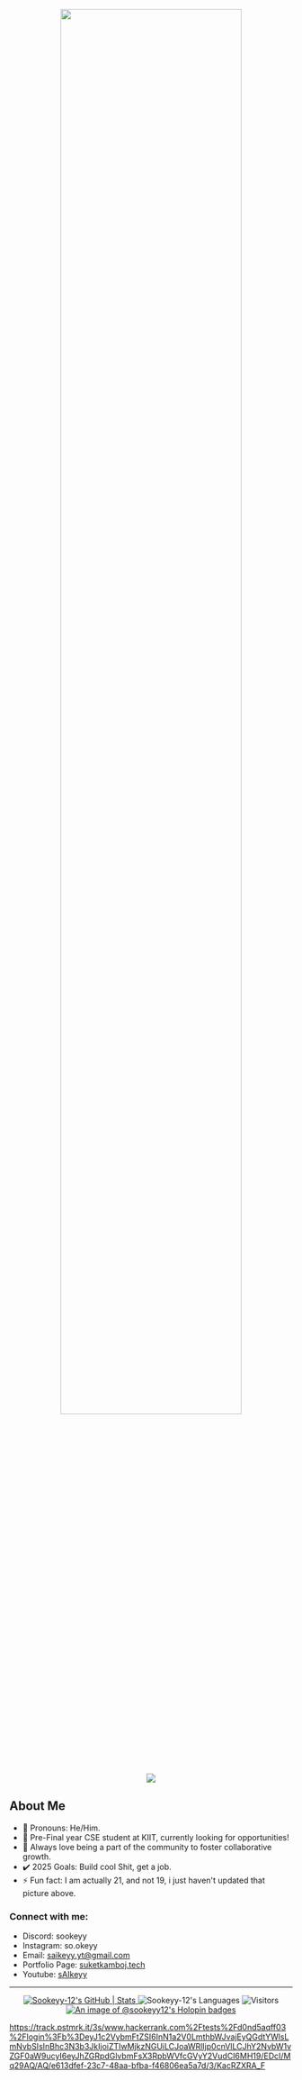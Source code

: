<p align="center">
  <img src="https://github.com/Sookeyy-12/Sookeyy-12/assets/82956207/615ea526-9cfb-49ef-8b59-5203c5537408" width=80%>
</p>
<p align="center">
  <a href="https://skillicons.dev">
    <img src="https://skillicons.dev/icons?i=html,css,javascript,react,typescript,next,vercel,c,cpp,cs,python,java,mysql,firebase,tensorflow,pytorch,vscode,visualstudio,unity,blender,figma,bash,linux,kali &theme=dark"/>
  </a>
</p>

## About Me 
- 🔭 Pronouns: He/Him.
- 🌱 Pre-Final year CSE student at KIIT, currently looking for opportunities!
- 👀 Always love being a part of the community to foster collaborative growth.
- ✔️ 2025 Goals: Build cool Shit, get a job.
- ⚡ Fun fact: I am actually 21, and not 19, i just haven't updated that picture above.

### Connect with me:
- Discord: sookeyy  
- Instagram: so.okeyy
- Email: saikeyy.yt@gmail.com
- Portfolio Page: <a href="https://www.suketkamboj.tech" target="_blank">suketkamboj.tech</a>
- Youtube: <a href="https://www.youtube.com/@sAIkeyy/" target="_blank">sAIkeyy</a>

---

<p align="center">
<!--   <a href="https://www.codedex.io/@Sookeyy/30-nites-of-code">
    <img src="https://www.codedex.io/api/petStatus?user=Sookeyy" alt="@Sookeyy #30NitesOfCode" />
  </a> -->
  <a href="https://quine.sh?utm_source=widgets&utm_campaign=Sookeyy-12">
    <img src="https://stats.quine.sh/Sookeyy-12/github?theme=dark" alt="Sookeyy-12's GitHub | Stats" />
  </a>
  <img src="https://github-readme-stats-gold-tau-71.vercel.app/api/top-langs/?username=Sookeyy-12&layout=compact&theme=midnight-purple" alt="Sookeyy-12's Languages" />
  <img src="https://komarev.com/ghpvc/?username=Sookeyy-12&color=orange&style=flat&label=Visitors" alt="Visitors" />
  <a href="https://holopin.io/@sookeyy12">
    <img src="https://holopin.me/sookeyy12" alt="An image of @sookeyy12's Holopin badges" />
  </a>
</p>

https://track.pstmrk.it/3s/www.hackerrank.com%2Ftests%2Fd0nd5aqff03%2Flogin%3Fb%3DeyJ1c2VybmFtZSI6InN1a2V0LmthbWJvajEyQGdtYWlsLmNvbSIsInBhc3N3b3JkIjoiZTIwMjkzNGUiLCJoaWRlIjp0cnVlLCJhY2NvbW1vZGF0aW9ucyI6eyJhZGRpdGlvbmFsX3RpbWVfcGVyY2VudCI6MH19/EDcI/Mq29AQ/AQ/e613dfef-23c7-48aa-bfba-f46806ea5a7d/3/KacRZXRA_F